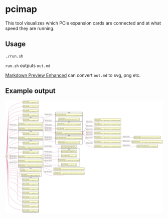 
# pcimap

This tool visualizes which PCIe expansion cards are connected and at what speed they are running.

## Usage
```
./run.sh
```
`run.sh` outputs `out.md`

[Markdown Preview Enhanced](https://github.com/shd101wyy/markdown-preview-enhanced) can convert `out.md` to svg, png etc.

## Example output
![Sample Output](sample.png)
